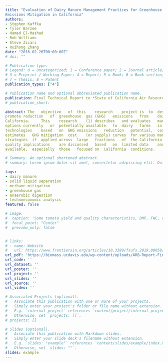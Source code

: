 ```yaml
---
title: "Evaluation of Dairy Manure Management Practices for Greenhouse Gas
Emissions Mitigation in California"
authors:
- Stephen Kaffka
- Tyler Barzee
- Hamed El-Mashad
- Rob Williams
- Steve Zicari
- Ruihong Zhang
date: "2016-02-26T00:00:00Z"
# doi: ""

# Publication type.
# Legend: 0 = Uncategorized; 1 = Conference paper; 2 = Journal article;
# 3 = Preprint / Working Paper; 4 = Report; 5 = Book; 6 = Book section;
# 7 = Thesis; 8 = Patent
publication_types: ["4"]

# Publication name and optional abbreviated publication name.
publication: Final Technical Report to *State of California Air Resources Board*
# publication_short:

abstract: The	objective	of	this	research	project	is	to	develop	information	to	help	inform	policies	to	
promote	reduction	of	greenhouse	gas	(GHG)	emissions	from	dairy	manure	management	in	
California.		This	research	(1)	describes	and	evaluates	manure	management	technology	
options	currently	or	potentially	available	to	dairy	farms	in	California,	(2)	compares	
technologies	based	on	GHG	emissions	reduction	potential,	costs	and	limitations,	and	(3)	
estimates	GHG	mitigation	cost	(or	supply)	curves	for	various	manure	management	
strategies	if	applied	across	large	fractions	of	the	California	dairy	industry.		Air	and	water	
quality	implications	are	discussed	based	on	limited	data	and	other	technical	studies	
available,	especially	those	focused	on	California	conditions.	

# Summary. An optional shortened abstract.
# summary: Lorem ipsum dolor sit amet, consectetur adipiscing elit. Duis posuere tellus ac convallis placerat. Proin tincidunt magna sed ex sollicitudin condimentum.

tags:
- dairy manure
- solid liquid separation
- methane mitigation
- greenhouse gas
- anaerobic digestion
- technoeconomic analysis
featured: false

# image:
#  caption: 'Some tomato yield and quality characteristics, DMP, FWC, and DMC all refer to different digestate biofertilizer treatments'
#  focal_point: "Center"
#  preview_only: false


# links:
# - name: Website
#   url: https://www.frontiersin.org/articles/10.3389/fsufs.2019.00058/full
url_pdf: 'https://biomass.ucdavis.edu/wp-content/uploads/ARB-Report-Final-Draft-Transmittal-Feb-26-2016.pdf'
url_code: ''
url_dataset: ''
url_poster: ''
url_project: ''
url_slides: ''
url_source: ''
url_video: ''

# Associated Projects (optional).
#   Associate this publication with one or more of your projects.
#   Simply enter your project's folder or file name without extension.
#   E.g. `internal-project` references `content/project/internal-project/index.md`.
#   Otherwise, set `projects: []`.
# projects: []

# Slides (optional).
#   Associate this publication with Markdown slides.
#   Simply enter your slide deck's filename without extension.
#   E.g. `slides: "example"` references `content/slides/example/index.md`.
#   Otherwise, set `slides: ""`.
slides: example
---
```



